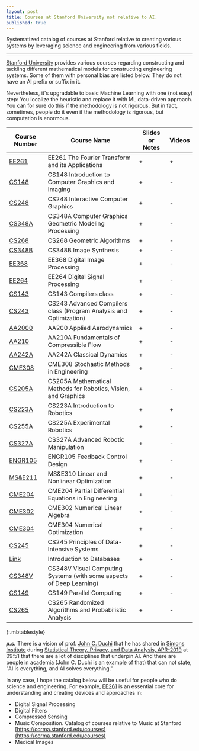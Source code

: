 ```yaml
---
layout: post
title: Courses at Stanford University not relative to AI.
published: true
---
```


Systematized catalog of courses at Stanford relative to creating various systems by leveraging science and engineering from various fields.

---

[Stanford University](https://www.stanford.edu/) provides various courses regarding constructing and tackling different mathematical models for constructing engineering systems. Some of them with personal bias are listed below. They do not have an AI prefix or suffix in it.

Nevertheless, it's upgradable to basic Machine Learning with one (not easy) step: You localize the heuristic and replace it with ML data-driven approach. You can for sure do this if the methodology is not rigorous. But in fact, sometimes, people do it even if the methodology is rigorous, but computation is enormous.

| **Course Number**  | **Course Name**  | **Slides or Notes**  | **Videos**  |
|---|---|---|---|
| [EE261](https://see.stanford.edu/course/ee261) | EE261 The Fourier Transform and its Applications | + | + |
| [CS148](https://web.stanford.edu/class/cs148/) | CS148 Introduction to Computer Graphics and Imaging | + | - |
| [CS248](https://web.stanford.edu/class/cs248/) | CS248 Interactive Computer Graphics | + | - |
| [CS348A](http://graphics.stanford.edu/courses/cs348a-21-winter/) | CS348A Computer Graphics Geometric Modeling Processing | + | - |
| [CS268](http://graphics.stanford.edu/courses/cs268-16-fall/) | CS268 Geometric Algorithms| + | - |
| [CS348B](http://graphics.stanford.edu/courses/cs348b-00/) | CS348B Image Synthesis | + | - |
| [EE368](https://web.stanford.edu/class/ee368/) | EE368 Digital Image Processing | + | - |
| [EE264](https://web.stanford.edu/class/ee264/) | EE264 Digital Signal Processing | + | - |
| [CS143](https://web.stanford.edu/class/cs143/) | CS143 Compilers class | + | - |
| [CS243](https://suif.stanford.edu/~courses/cs243/) | CS243 Advanced Compilers class (Program Analysis and Optimization) | + | - |
| [AA2000](https://web.stanford.edu/~cantwell/AA200_Course_Material/) | AA200 Applied Aerodynamics | + | - |
| [AA210](https://web.stanford.edu/~cantwell/AA210A_Course_Material/AA210A_Lectures/) | AA210A Fundamentals of Compressible Flow | + | - |
| [AA242A](https://web.stanford.edu/class/me331a/) | AA242A Classical Dynamics | + | - |
| [CME308](https://web.stanford.edu/class/cme308/) | CME308 Stochastic Methods in Engineering | + | - |
| [CS205A](http://graphics.stanford.edu/courses/cs205a/) | CS205A Mathematical Methods for Robotics, Vision, and Graphics | + | - |
| [CS223A](https://see.stanford.edu/course/cs223a) | CS223A Introduction to Robotics | + | + |
| [CS255A](https://cs.stanford.edu/group/manips/teaching/cs225a/index.html) | CS225A Experimental Robotics| + | - |
| [CS327A](http://cs.stanford.edu/groups/manips/teaching/cs327a/) | CS327A Advanced Robotic Manipulation | + | - |
| [ENGR105](https://online.stanford.edu/courses/engr105-feedback-control-design) | ENGR105 Feedback Control Design | + | - |
| [MS&E211](https://web.stanford.edu/class/msande310/) | MS&E310 Linear and Nonlinear Optimization | + | - |
| [CME204](https://online.stanford.edu/courses/me300b-partial-differential-equations-engineering) | CME204 Partial Differential Equations in Engineering | + | - |
| [CME302](https://online.stanford.edu/courses/cme302-numerical-linear-algebra) | CME302 Numerical Linear Algebra | + | - |
| [CME304](https://web.stanford.edu/class/cme304/) | CME304 Numerical Optimization | + | - |
| [CS245](https://web.stanford.edu/class/cs245/) | CS245 Principles of Data-Intensive Systems | + | - |
| [Link](https://online.stanford.edu/courses/soe-ydatabases-databases) | Introduction to Databases | + | - |
| [CS348V](http://graphics.stanford.edu/courses/cs348v-18-winter/) | CS348V Visual Computing Systems (with some aspects of Deep Learning)| + | - |
| [CS149](https://gfxcourses.stanford.edu/cs149/fall22) | CS149 Parallel Computing | + | - |
| [CS265](https://web.stanford.edu/class/cs265/index.html) | CS265 Randomized Algorithms and Probabilistic Analysis | + | - |
{:.mbtablestyle}

***p.s.***
There is a vision of prof. [John C. Duchi](https://web.stanford.edu/~jduchi/) that he has shared in [Simons Institute](https://simons.berkeley.edu/) during [Statistical Theory, Privacy, and Data Analysis, APR-2019](https://youtu.be/GJXiYzi8KRc?t=591) at 09:51 that there are a lot of disciplines that underpin AI.
And there are people in academia (John C. Duchi is an example of that) that can not state, "AI is everything, and AI solves everything."

In any case, I hope the catalog below will be useful for people who do science and engineering. For example, [EE261](https://see.stanford.edu/course/ee261) is an essential core for understanding and creating devices and approaches in:

* Digital Signal Processing
* Digital Filters
* Compressed Sensing
* Music Composition. Catalog of courses relative to Music at Stanford [https://ccrma.stanford.edu/courses](https://ccrma.stanford.edu/courses)
* Medical Images
